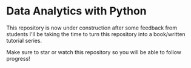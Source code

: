 # Data Analytics with Python

This repository is now under construction after some feedback from students
I'll be taking the time to turn this repository into a book/written tutorial series.

Make sure to star or watch this repository so you will be able to follow progress!
